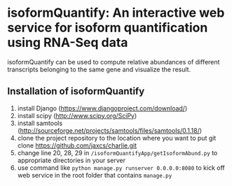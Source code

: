 # isoformQuantify: An interactive web service for isoform quantification using RNA-Seq data

isoformQuantify can be used to compute relative abundances of different transcripts 
belonging to the same gene and visualize the result.

## Installation of isoformQuantify

1. install Django (https://www.djangoproject.com/download/)
2. install scipy (http://www.scipy.org/SciPy)
3. install samtools (http://sourceforge.net/projects/samtools/files/samtools/0.1.18/)
4. clone the project repository to the location where you want to put
   git clone https://github.com/jaxcs/charlie.git
5. change line 20, 28, 29 in `/isoformQuantifyApp/getIsoformAbund.py` to appropriate directories in your server
6. use command like `python manage.py runserver 0.0.0.0:8080` to kick off web service in the root folder that contains `manage.py`

## 